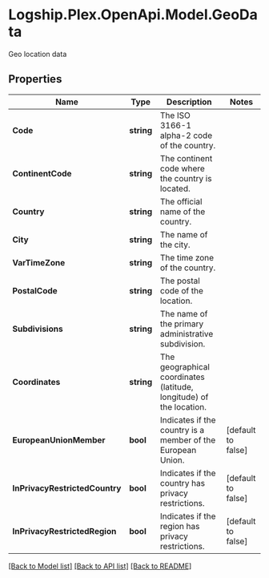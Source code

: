 # Logship.Plex.OpenApi.Model.GeoData
Geo location data

## Properties

Name | Type | Description | Notes
------------ | ------------- | ------------- | -------------
**Code** | **string** | The ISO 3166-1 alpha-2 code of the country. | 
**ContinentCode** | **string** | The continent code where the country is located. | 
**Country** | **string** | The official name of the country. | 
**City** | **string** | The name of the city. | 
**VarTimeZone** | **string** | The time zone of the country. | 
**PostalCode** | **string** | The postal code of the location. | 
**Subdivisions** | **string** | The name of the primary administrative subdivision. | 
**Coordinates** | **string** | The geographical coordinates (latitude, longitude) of the location. | 
**EuropeanUnionMember** | **bool** | Indicates if the country is a member of the European Union. | [default to false]
**InPrivacyRestrictedCountry** | **bool** | Indicates if the country has privacy restrictions. | [default to false]
**InPrivacyRestrictedRegion** | **bool** | Indicates if the region has privacy restrictions. | [default to false]

[[Back to Model list]](../../README.md#documentation-for-models) [[Back to API list]](../../README.md#documentation-for-api-endpoints) [[Back to README]](../../README.md)

